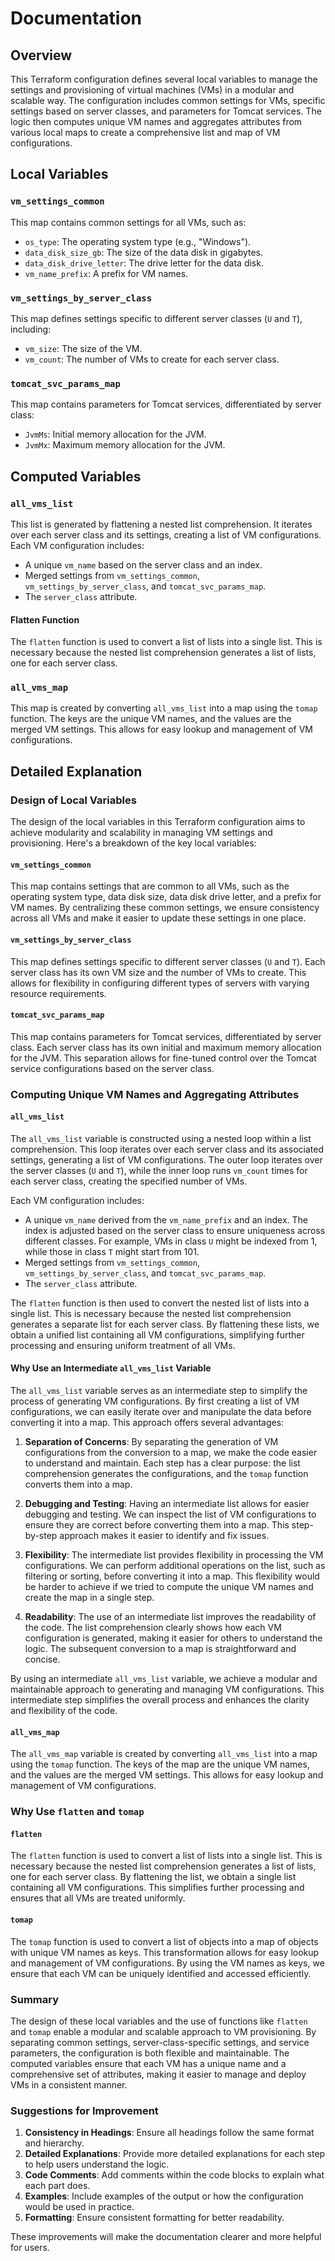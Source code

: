 # Documentation

## Overview

This Terraform configuration defines several local variables to manage the settings and provisioning of virtual machines (VMs) in a modular and scalable way. The configuration includes common settings for VMs, specific settings based on server classes, and parameters for Tomcat services. The logic then computes unique VM names and aggregates attributes from various local maps to create a comprehensive list and map of VM configurations.

## Local Variables

### `vm_settings_common`
This map contains common settings for all VMs, such as:
- `os_type`: The operating system type (e.g., "Windows").
- `data_disk_size_gb`: The size of the data disk in gigabytes.
- `data_disk_drive_letter`: The drive letter for the data disk.
- `vm_name_prefix`: A prefix for VM names.

### `vm_settings_by_server_class`
This map defines settings specific to different server classes (`U` and `T`), including:
- `vm_size`: The size of the VM.
- `vm_count`: The number of VMs to create for each server class.

### `tomcat_svc_params_map`
This map contains parameters for Tomcat services, differentiated by server class:
- `JvmMs`: Initial memory allocation for the JVM.
- `JvmMx`: Maximum memory allocation for the JVM.

## Computed Variables

### `all_vms_list`
This list is generated by flattening a nested list comprehension. It iterates over each server class and its settings, creating a list of VM configurations. Each VM configuration includes:
- A unique `vm_name` based on the server class and an index.
- Merged settings from `vm_settings_common`, `vm_settings_by_server_class`, and `tomcat_svc_params_map`.
- The `server_class` attribute.

#### Flatten Function
The `flatten` function is used to convert a list of lists into a single list. This is necessary because the nested list comprehension generates a list of lists, one for each server class.

### `all_vms_map`
This map is created by converting `all_vms_list` into a map using the `tomap` function. The keys are the unique VM names, and the values are the merged VM settings. This allows for easy lookup and management of VM configurations.

## Detailed Explanation

### Design of Local Variables

The design of the local variables in this Terraform configuration aims to achieve modularity and scalability in managing VM settings and provisioning. Here's a breakdown of the key local variables:

#### `vm_settings_common`
This map contains settings that are common to all VMs, such as the operating system type, data disk size, data disk drive letter, and a prefix for VM names. By centralizing these common settings, we ensure consistency across all VMs and make it easier to update these settings in one place.

#### `vm_settings_by_server_class`
This map defines settings specific to different server classes (`U` and `T`). Each server class has its own VM size and the number of VMs to create. This allows for flexibility in configuring different types of servers with varying resource requirements.

#### `tomcat_svc_params_map`
This map contains parameters for Tomcat services, differentiated by server class. Each server class has its own initial and maximum memory allocation for the JVM. This separation allows for fine-tuned control over the Tomcat service configurations based on the server class.

### Computing Unique VM Names and Aggregating Attributes

#### `all_vms_list`
The `all_vms_list` variable is constructed using a nested loop within a list comprehension. This loop iterates over each server class and its associated settings, generating a list of VM configurations. The outer loop iterates over the server classes (`U` and `T`), while the inner loop runs `vm_count` times for each server class, creating the specified number of VMs.

Each VM configuration includes:
- A unique `vm_name` derived from the `vm_name_prefix` and an index. The index is adjusted based on the server class to ensure uniqueness across different classes. For example, VMs in class `U` might be indexed from 1, while those in class `T` might start from 101.
- Merged settings from `vm_settings_common`, `vm_settings_by_server_class`, and `tomcat_svc_params_map`.
- The `server_class` attribute.

The `flatten` function is then used to convert the nested list of lists into a single list. This is necessary because the nested list comprehension generates a separate list for each server class. By flattening these lists, we obtain a unified list containing all VM configurations, simplifying further processing and ensuring uniform treatment of all VMs.


#### Why Use an Intermediate `all_vms_list` Variable

The `all_vms_list` variable serves as an intermediate step to simplify the process of generating VM configurations. By first creating a list of VM configurations, we can easily iterate over and manipulate the data before converting it into a map. This approach offers several advantages:

1. **Separation of Concerns**: By separating the generation of VM configurations from the conversion to a map, we make the code easier to understand and maintain. Each step has a clear purpose: the list comprehension generates the configurations, and the `tomap` function converts them into a map.

2. **Debugging and Testing**: Having an intermediate list allows for easier debugging and testing. We can inspect the list of VM configurations to ensure they are correct before converting them into a map. This step-by-step approach makes it easier to identify and fix issues.

3. **Flexibility**: The intermediate list provides flexibility in processing the VM configurations. We can perform additional operations on the list, such as filtering or sorting, before converting it into a map. This flexibility would be harder to achieve if we tried to compute the unique VM names and create the map in a single step.

4. **Readability**: The use of an intermediate list improves the readability of the code. The list comprehension clearly shows how each VM configuration is generated, making it easier for others to understand the logic. The subsequent conversion to a map is straightforward and concise.

By using an intermediate `all_vms_list` variable, we achieve a modular and maintainable approach to generating and managing VM configurations. This intermediate step simplifies the overall process and enhances the clarity and flexibility of the code.

#### `all_vms_map`
The `all_vms_map` variable is created by converting `all_vms_list` into a map using the `tomap` function. The keys of the map are the unique VM names, and the values are the merged VM settings. This allows for easy lookup and management of VM configurations.

### Why Use `flatten` and `tomap`

#### `flatten`
The `flatten` function is used to convert a list of lists into a single list. This is necessary because the nested list comprehension generates a list of lists, one for each server class. By flattening the list, we obtain a single list containing all VM configurations. This simplifies further processing and ensures that all VMs are treated uniformly.

#### `tomap`
The `tomap` function is used to convert a list of objects into a map of objects with unique VM names as keys. This transformation allows for easy lookup and management of VM configurations. By using the VM names as keys, we ensure that each VM can be uniquely identified and accessed efficiently.

### Summary
The design of these local variables and the use of functions like `flatten` and `tomap` enable a modular and scalable approach to VM provisioning. By separating common settings, server-class-specific settings, and service parameters, the configuration is both flexible and maintainable. The computed variables ensure that each VM has a unique name and a comprehensive set of attributes, making it easier to manage and deploy VMs in a consistent manner.


### Suggestions for Improvement

1. **Consistency in Headings**: Ensure all headings follow the same format and hierarchy.
2. **Detailed Explanations**: Provide more detailed explanations for each step to help users understand the logic.
3. **Code Comments**: Add comments within the code blocks to explain what each part does.
4. **Examples**: Include examples of the output or how the configuration would be used in practice.
5. **Formatting**: Ensure consistent formatting for better readability.

These improvements will make the documentation clearer and more helpful for users.
